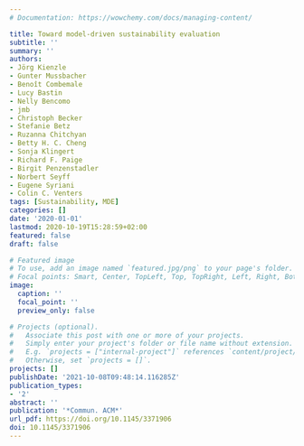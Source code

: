 ```yaml
---
# Documentation: https://wowchemy.com/docs/managing-content/

title: Toward model-driven sustainability evaluation
subtitle: ''
summary: ''
authors:
- Jörg Kienzle
- Gunter Mussbacher
- Benoît Combemale
- Lucy Bastin
- Nelly Bencomo
- jmb 
- Christoph Becker
- Stefanie Betz
- Ruzanna Chitchyan
- Betty H. C. Cheng
- Sonja Klingert
- Richard F. Paige
- Birgit Penzenstadler
- Norbert Seyff
- Eugene Syriani
- Colin C. Venters
tags: [Sustainability, MDE]
categories: []
date: '2020-01-01'
lastmod: 2020-10-19T15:28:59+02:00
featured: false
draft: false

# Featured image
# To use, add an image named `featured.jpg/png` to your page's folder.
# Focal points: Smart, Center, TopLeft, Top, TopRight, Left, Right, BottomLeft, Bottom, BottomRight.
image:
  caption: ''
  focal_point: ''
  preview_only: false

# Projects (optional).
#   Associate this post with one or more of your projects.
#   Simply enter your project's folder or file name without extension.
#   E.g. `projects = ["internal-project"]` references `content/project/deep-learning/index.md`.
#   Otherwise, set `projects = []`.
projects: []
publishDate: '2021-10-08T09:48:14.116285Z'
publication_types:
- '2'
abstract: ''
publication: '*Commun. ACM*'
url_pdf: https://doi.org/10.1145/3371906
doi: 10.1145/3371906
---
```

